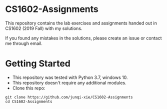 # CS1602-Assignments

This repository contains the lab exercises and assignments handed out in CS1602 (2019 Fall) with my solutions.

If you found any mistakes in the solutions, please create an issue or contact me through email.

# Getting Started
- This repository was tested with Python 3.7, windows 10.
- This repository doesn't require any additional modules.
- Clone this repo:
```
git clone https://github.com/junqi-xie/CS1602-Assignments
cd CS1602-Assignments
```